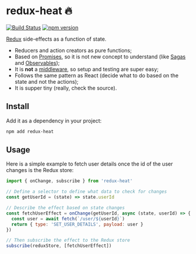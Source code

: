 # redux-heat 🔥

[![Build Status](https://travis-ci.org/batata-frita/redux-heat.svg)](https://travis-ci.org/batata-frita/redux-heat)
[![npm version](https://badge.fury.io/js/redux-heat.svg)](https://badge.fury.io/js/redux-heat)

[Redux](http://redux.js.org/) side-effects as a function of state.

- Reducers and action creators as pure functions;
- Based on [Promises](https://developer.mozilla.org/en-US/docs/Web/JavaScript/Reference/Global_Objects/Promise), so it is not new concept to understand (like [Sagas](https://github.com/yelouafi/redux-saga) and [Observables](https://redux-observable.js.org/));
- It is **not** a [middleware](http://redux.js.org/docs/advanced/Middleware.html), so setup and testing are super easy;
- Follows the same pattern as React (decide what to do based on the state and not the actions);
- It is supper tiny (really, check the source).

## Install

Add it as a dependency in your project:

```bash
npm add redux-heat
```

## Usage

Here is a simple example to fetch user details once the id of the user changes is the Redux store:

```js
import { onChange, subscribe } from 'redux-heat'

// Define a selector to define what data to check for changes
const getUserId = (state) => state.userId

// Describe the effect based on state changes
const fetchUserEffect = onChange(getUserId, async (state, userId) => {
  const user = await fetch(`/user/${userId}`)
  return { type: 'SET_USER_DETAILS', payload: user }
})

// Then subscribe the effect to the Redux store
subscribe(reduxStore, [fetchUserEffect])
```
